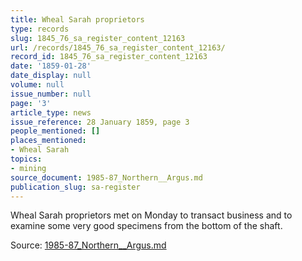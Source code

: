 ```yaml
---
title: Wheal Sarah proprietors
type: records
slug: 1845_76_sa_register_content_12163
url: /records/1845_76_sa_register_content_12163/
record_id: 1845_76_sa_register_content_12163
date: '1859-01-28'
date_display: null
volume: null
issue_number: null
page: '3'
article_type: news
issue_reference: 28 January 1859, page 3
people_mentioned: []
places_mentioned:
- Wheal Sarah
topics:
- mining
source_document: 1985-87_Northern__Argus.md
publication_slug: sa-register
---
```


Wheal Sarah proprietors met on Monday to transact business and to examine some very good specimens from the bottom of the shaft.

Source: [1985-87_Northern__Argus.md](/downloads/markdown/1985-87_Northern__Argus.md)
